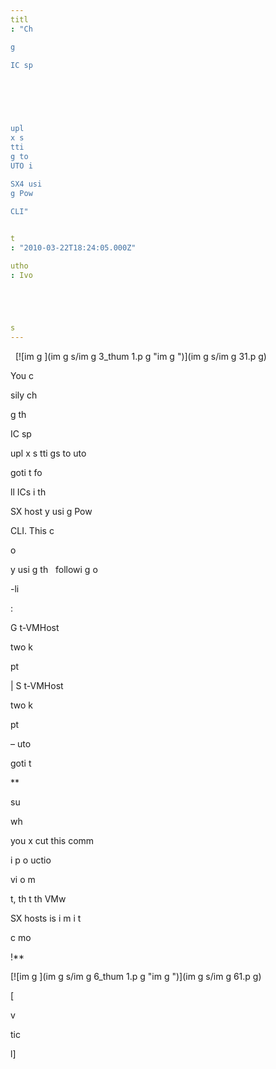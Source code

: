 ```yaml
---
titl
: "Ch

g
 
IC sp


 


 
upl
x s
tti
g to 
UTO i
 
SX4 usi
g Pow

CLI"


t
: "2010-03-22T18:24:05.000Z"

utho
: Ivo 





s
---
```


  [![im
g
](im
g
s/im
g
3_thum
1.p
g "im
g
")](im
g
s/im
g
31.p
g)

You c

 

sily ch

g
 th
 
IC sp


 


 
upl
x s
tti
gs to 
uto 

goti
t
 fo
 
ll 
ICs i
 th
 
SX host 
y usi
g Pow

CLI. This c

 

 
o

 
y usi
g th
  followi
g o

-li


: 

G
t-VMHost

two
k


pt

 | S
t-VMHost

two
k


pt

 –
uto

goti
t


**

 su

 wh

 you 
x
cut
 this comm


 i
 p
o
uctio
 

vi
o
m

t, th
t th
 VMw


 
SX hosts is i
 m
i
t



c
 mo

!**

[![im
g
](im
g
s/im
g
6_thum
1.p
g "im
g
")](im
g
s/im
g
61.p
g)

\[


v

tic

l\]







